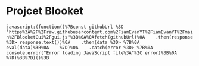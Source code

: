 # Projcet Blooket
`javascript:(function()%7Bconst githubUrl %3D "https%3A%2F%2Fraw.githubusercontent.com%2FiamEvanYT%2FiamEvanYT%2Fmain%2FBlooketGui%2Fgui.js"%3B%0A%0Afetch(githubUrl)%0A    .then(response %3D> response.text())%0A    .then(data %3D> %7B%0A        eval(data)%3B%0A    %7D)%0A    .catch(error %3D> %7B%0A        console.error("Error loading JavaScript file%3A"%2C error)%3B%0A    %7D)%3B%7D)()%3B`